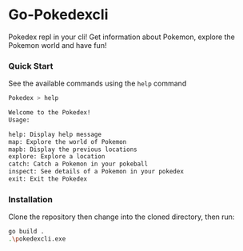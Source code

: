 # Go-Pokedexcli

Pokedex repl in your cli! Get information about Pokemon, explore the Pokemon world and have fun!

### Quick Start

See the available commands using the `help` command

```bash
Pokedex > help

Welcome to the Pokedex!
Usage:

help: Display help message
map: Explore the world of Pokemon
mapb: Display the previous locations
explore: Explore a location
catch: Catch a Pokemon in your pokeball
inspect: See details of a Pokemon in your pokedex
exit: Exit the Pokedex
```

### Installation

Clone the repository then change into the cloned directory, then run:

```bash
go build .
.\pokedexcli.exe
```
